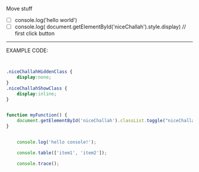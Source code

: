 
Move stuff

- [ ] console.log('hello world')
- [ ] console.log( document.getElementById('niceChallah').style.display) // first click button

------  
EXAMPLE CODE:

```HTML

```

```css

.niceChallahHiddenClass {
    display:none;
}
.niceChallahShowClass {
    display:inline;
}

```


```javascript

function myFunction() {
    document.getElementById('niceChallah').classList.toggle("niceChallahShowClass","niceChallahHiddenClass");
}


    console.log('hello console!');

    console.table(['item1', 'item2']);

    console.trace();
    
```



